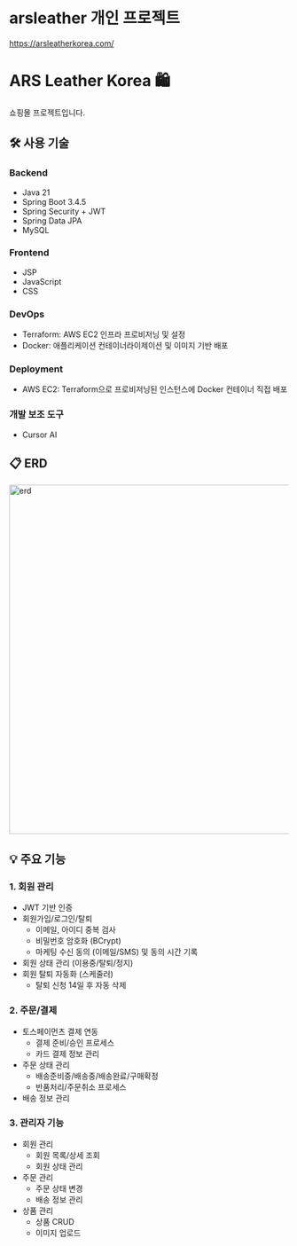 # arsleather 개인 프로젝트

https://arsleatherkorea.com/

# ARS Leather Korea 🛍️

쇼핑몰 프로젝트입니다.

## 🛠 사용 기술

### Backend
- Java 21
- Spring Boot 3.4.5
- Spring Security + JWT
- Spring Data JPA
- MySQL

### Frontend
- JSP
- JavaScript
- CSS

### DevOps
- Terraform: AWS EC2 인프라 프로비저닝 및 설정
- Docker: 애플리케이션 컨테이너라이제이션 및 이미지 기반 배포

### Deployment
- AWS EC2: Terraform으로 프로비저닝된 인스턴스에 Docker 컨테이너 직접 배포

### 개발 보조 도구
- Cursor AI

## 📋 ERD

<img width="1069" height="630" alt="erd" src="https://github.com/user-attachments/assets/3fe34455-3872-4612-b8f5-f010e23836ed" />

## 💡 주요 기능

### 1. 회원 관리
- JWT 기반 인증
- 회원가입/로그인/탈퇴
  - 이메일, 아이디 중복 검사
  - 비밀번호 암호화 (BCrypt)
  - 마케팅 수신 동의 (이메일/SMS) 및 동의 시간 기록
- 회원 상태 관리 (이용중/탈퇴/정지)
- 회원 탈퇴 자동화 (스케줄러)
  - 탈퇴 신청 14일 후 자동 삭제

### 2. 주문/결제
- 토스페이먼츠 결제 연동
  - 결제 준비/승인 프로세스
  - 카드 결제 정보 관리
- 주문 상태 관리
  - 배송준비중/배송중/배송완료/구매확정
  - 반품처리/주문취소 프로세스
- 배송 정보 관리

### 3. 관리자 기능
- 회원 관리
  - 회원 목록/상세 조회
  - 회원 상태 관리
- 주문 관리
  - 주문 상태 변경
  - 배송 정보 관리
- 상품 관리
  - 상품 CRUD
  - 이미지 업로드
